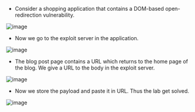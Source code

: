 - Consider a shopping application that contains a DOM-based open-redirection vulnerability.

![image](https://github.com/Akhilkj123/Portswigger/assets/65653010/36873702-c9fb-409a-bcde-04302f0dbe0b)

- Now we go to the exploit server in the application.

![image](https://github.com/Akhilkj123/Portswigger/assets/65653010/6f01a497-c199-48cc-bfab-3dc5a6410a99)

- The blog post page contains a URL which returns to the home page of the blog. We give a URL to the body in the exploit server.

![image](https://github.com/Akhilkj123/Portswigger/assets/65653010/cf075020-07fe-4d90-9338-c18bc8717f9f)

- Now we store the payload and paste it in URL. Thus the lab get solved.

![image](https://github.com/Akhilkj123/Portswigger/assets/65653010/6a15929b-f05f-4a41-b6c5-913ef1240816)

